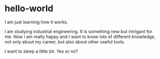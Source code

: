 # hello-world
I am just learning how it works.

I am studying industrial engineering. It is something new but intrigant for me. Now i am really happy and I want to know lots of different knowledge, not only about my career, but also about other useful tools.

I want to sleep a little bit. Yes or no?
